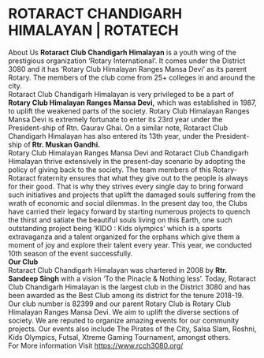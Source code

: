 # ROTARACT CHANDIGARH HIMALAYAN | ROTATECH 
About Us
<b>Rotaract Club Chandigarh Himalayan</b> is a youth wing of the prestigious organization ‘Rotary International‘. It comes under the District 3080 and it has ‘Rotary Club Himalayan Ranges Mansa Devi‘ as its parent Rotary. The members of the club come from 25+ colleges in and around the city.
<br>
Rotaract Club Chandigarh Himalayan is very privileged to be a part of<b> Rotary Club Himalayan Ranges Mansa Devi,</b> which was established in 1987, to uplift the weakened parts of the society. Rotary Club Himalayan Ranges Mansa Devi is extremely fortunate to enter its 23rd year under the President-ship of Rtn. Gaurav Ghai. On a similar note, Rotaract Club Chandigarh Himalayan has also entered its 13th year, under the President-ship of<b> Rtr. Muskan Gandhi.</b><br>
Rotary Club Himalayan Ranges Mansa Devi and Rotaract Club Chandigarh Himalayan thrive extensively in the present-day scenario by adopting the policy of giving back to the society. The team members of this Rotary-Rotaract fraternity ensures that what they give out to the people is always for their good. That is why they strives every single day to bring forward such initiatives and projects that uplift the damaged souls suffering from the wrath of economic and social dilemmas. In the present day too, the Clubs have carried their legacy forward by starting numerous projects to quench the thirst and satiate the beautiful souls living on this Earth, one such outstanding project being ‘KIDO : Kids olympics’ which is a sports extravaganza and a talent organized for the orphans which give them a moment of joy and explore their talent every year. This year, we conducted 10th season of the event successfully.<br>
<b>Our Club</b><br>
Rotaract Club Chandigarh Himalayan was chartered in 2008 by <b>Rtr. Sandeep Singh</b> with a vision ‘To the Pinacle & Nothing less’. Today, Rotaract Club Chandigarh Himalayan is the largest club in the District 3080 and has been awarded as the Best Club among its district for the tenure 2018-19. Our club number is 82399 and our parent Rotary Club is Rotary Club Himalayan Ranges Mansa Devi. We aim to uplift the diverse sections of society. We are reputed to organize amazing events for our community projects. Our events also include The Pirates of the City, Salsa Slam, Roshni, Kids Olympics, Futsal, Xtreme Gaming Tournament, amongst others.<br>
For More information Visit https://www.rcch3080.org/
